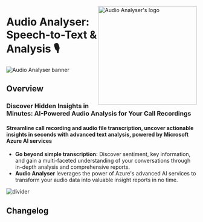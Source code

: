 
<!-- markdownlint-disable MD033 MD041 -->

<img
src="https://kura.pro/audioanalyser/images/logos/audioanalyser.webp"
align="right"
alt="Audio Analyser's logo"
height="261"
width="261"
/>

<!-- markdownlint-enable MD033 MD041 -->

# Audio Analyser: Speech-to-Text & Analysis 🎙️

![Audio Analyser banner][banner]

## Overview

### Discover Hidden Insights in Minutes: AI-Powered Audio Analysis for Your Call Recordings

#### Streamline call recording and audio file transcription, uncover actionable insights in seconds with advanced text analysis, powered by Microsoft Azure AI services

- **Go beyond simple transcription:** Discover sentiment, key information, and gain a multi-faceted understanding of your conversations through in-depth analysis and comprehensive reports.
- **Audio Analyser** leverages the power of Azure's advanced AI services to transform your audio data into valuable insight reports in no time.

![divider][divider]

[banner]: https://kura.pro/audioanalyser/images/titles/title-audioanalyser.webp "Speech-to-Text & Analysis: Easy, Fast, Accurate."
[divider]: https://kura.pro/common/images/elements/divider.svg "Divider"

## Changelog

